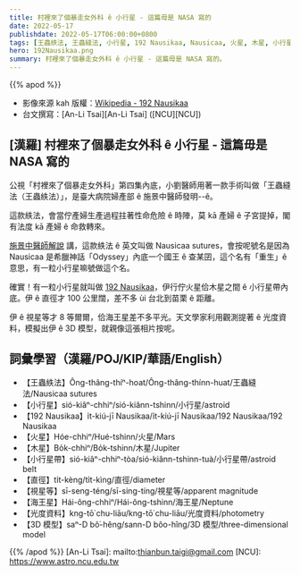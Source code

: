 ```yaml
---
title: 村裡來了個暴走女外科 ê 小行星 - 這篇毋是 NASA 寫的
date: 2022-05-17
publishdate: 2022-05-17T06:00:00+0800
tags: [王蟲紩法, 王蟲縫法, 小行星, 192 Nausikaa, Nausicaa, 火星, 木星, 小行星帶, 直徑, 視星等, 海王星, 光度資料, 3D 模型]
hero: 192Nausikaa.png
summary: 村裡來了個暴走女外科 ê 小行星 - 這篇毋是 NASA 寫的。
---
```


{{% apod %}}

- 影像來源 kah 版權：[Wikipedia - 192 Nausikaa][wiki]
- 台文撰寫：[An-Li Tsai][An-Li Tsai] ([NCU][NCU])

## [漢羅] 村裡來了個暴走女外科 ê 小行星 - 這篇毋是 NASA 寫的

公視「村裡來了個暴走女外科」第四集內底，小劉醫師用著一款手術叫做「王蟲縫法（王蟲紩法）」，是臺大病院婦產部 ê 施景中醫師發明--ê。

這款紩法，會當佇產婦生產過程拄著性命危險 ê 時陣，莫 kā 產婦 ê 子宮提掉，閣有法度 kā 產婦 ê 命救轉來。

[施景中醫師解說][Doctor] 講，這款紩法 ê 英文叫做 Nausicaa sutures，會按呢號名是因為 Nausicaa 是希臘神話「Odyssey」內底一个國王 ê 查某囝，這个名有「重生」ê 意思，有一粒小行星嘛號做這个名。

確實！有一粒小行星就叫做 [192 Nausikaa][wiki]，伊行佇火星佮木星之間 ê 小行星帶內底。伊 ê 直徑才 100 公里闊，差不多 ùi 台北到苗栗 ê 距離。

伊 ê 視星等才 8 等爾爾，佮海王星差不多平光。天文學家利用觀測提著 ê 光度資料，模擬出伊 ê 3D 模型，就親像這張相片按呢。


## 詞彙學習（漢羅/POJ/KIP/華語/English）
- 【王蟲紩法】Ông-thâng-thíⁿ-hoat/Ông-thâng-thínn-huat/王蟲縫法/Nausicaa sutures
- 【小行星】sió-kiâⁿ-chhiⁿ/sió-kiânn-tshinn/小行星/astroid
- 【192 Nausikaa】i̍t-kiú-jī Nausikaa/i̍t-kiú-jī Nausikaa/192 Nausikaa/192 Nausikaa
- 【火星】Hóe-chhiⁿ/Hué-tshinn/火星/Mars
- 【木星】Bo̍k-chhiⁿ/Bo̍k-tshinn/木星/Jupiter
- 【小行星帶】sió-kiâⁿ-chhiⁿ-tòa/sió-kiânn-tshinn-tuà/小行星帶/astroid belt
- 【直徑】ti̍t-kèng/ti̍t-kìng/直徑/diameter
- 【視星等】sī-seng-téng/sī-sing-tíng/視星等/apparent magnitude
- 【海王星】Hái-ông-chhiⁿ/Hái-ông-tshinn/海王星/Neptune
- 【光度資料】kng-tō͘ chu-liāu/kng-tō͘ chu-liāu/光度資料/photometry
- 【3D 模型】saⁿ-D bô͘-hêng/sann-D bôo-hîng/3D 模型/three-dimensional model

{{% /apod %}}
[An-Li Tsai]: mailto:thianbun.taigi@gmail.com
[NCU]: https://www.astro.ncu.edu.tw

[wiki]: https://en.wikipedia.org/wiki/192_Nausikaa
[Doctor]:https://www.facebook.com/jinchung.shih/posts/10228473998136369
